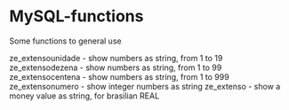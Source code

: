 # MySQL-functions

Some functions to general use

ze_extensounidade - show numbers as string, from 1 to 19
ze_extensodezena - show numbers as string, from 1 to 99
ze_extensocentena - show numbers as string, from 1 to 999
ze_extensonumero - show integer numbers as string
ze_extenso - show a money value as string, for brasilian REAL
